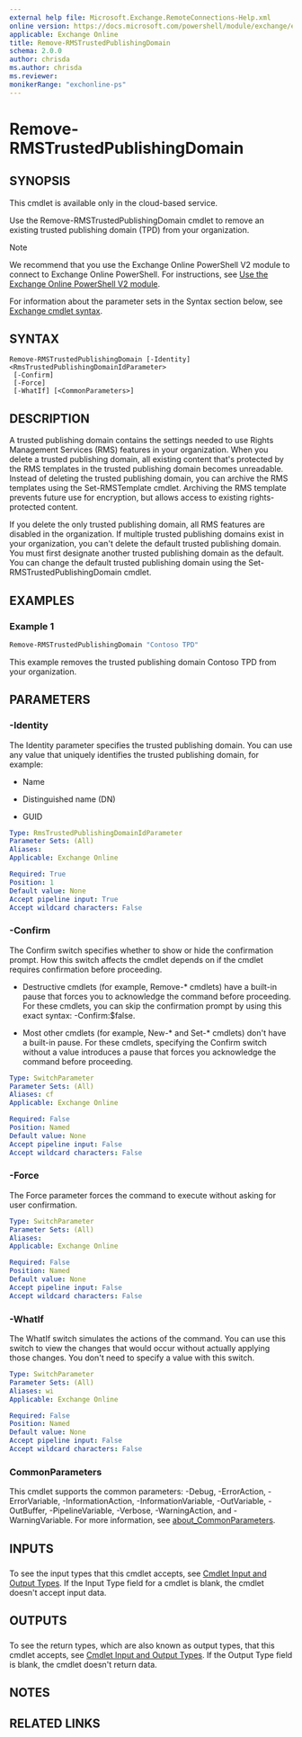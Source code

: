 ```yaml
---
external help file: Microsoft.Exchange.RemoteConnections-Help.xml
online version: https://docs.microsoft.com/powershell/module/exchange/encryption-and-certificates/remove-rmstrustedpublishingdomain
applicable: Exchange Online
title: Remove-RMSTrustedPublishingDomain
schema: 2.0.0
author: chrisda
ms.author: chrisda
ms.reviewer:
monikerRange: "exchonline-ps"
---
```


# Remove-RMSTrustedPublishingDomain

## SYNOPSIS
This cmdlet is available only in the cloud-based service.

Use the Remove-RMSTrustedPublishingDomain cmdlet to remove an existing trusted publishing domain (TPD) from your organization.

> [!NOTE]
> We recommend that you use the Exchange Online PowerShell V2 module to connect to Exchange Online PowerShell. For instructions, see [Use the Exchange Online PowerShell V2 module](https://docs.microsoft.com/powershell/exchange/exchange-online/exchange-online-powershell-v2/exchange-online-powershell-v2).

For information about the parameter sets in the Syntax section below, see [Exchange cmdlet syntax](https://docs.microsoft.com/powershell/exchange/exchange-server/exchange-cmdlet-syntax).

## SYNTAX

```
Remove-RMSTrustedPublishingDomain [-Identity] <RmsTrustedPublishingDomainIdParameter>
 [-Confirm]
 [-Force]
 [-WhatIf] [<CommonParameters>]
```

## DESCRIPTION
A trusted publishing domain contains the settings needed to use Rights Management Services (RMS) features in your organization. When you delete a trusted publishing domain, all existing content that's protected by the RMS templates in the trusted publishing domain becomes unreadable. Instead of deleting the trusted publishing domain, you can archive the RMS templates using the Set-RMSTemplate cmdlet. Archiving the RMS template prevents future use for encryption, but allows access to existing rights-protected content.

If you delete the only trusted publishing domain, all RMS features are disabled in the organization. If multiple trusted publishing domains exist in your organization, you can't delete the default trusted publishing domain. You must first designate another trusted publishing domain as the default. You can change the default trusted publishing domain using the Set-RMSTrustedPublishingDomain cmdlet.

## EXAMPLES

### Example 1
```powershell
Remove-RMSTrustedPublishingDomain "Contoso TPD"
```

This example removes the trusted publishing domain Contoso TPD from your organization.

## PARAMETERS

### -Identity
The Identity parameter specifies the trusted publishing domain. You can use any value that uniquely identifies the trusted publishing domain, for example:

- Name

- Distinguished name (DN)

- GUID

```yaml
Type: RmsTrustedPublishingDomainIdParameter
Parameter Sets: (All)
Aliases:
Applicable: Exchange Online

Required: True
Position: 1
Default value: None
Accept pipeline input: True
Accept wildcard characters: False
```

### -Confirm
The Confirm switch specifies whether to show or hide the confirmation prompt. How this switch affects the cmdlet depends on if the cmdlet requires confirmation before proceeding.

- Destructive cmdlets (for example, Remove-\* cmdlets) have a built-in pause that forces you to acknowledge the command before proceeding. For these cmdlets, you can skip the confirmation prompt by using this exact syntax: -Confirm:$false.

- Most other cmdlets (for example, New-\* and Set-\* cmdlets) don't have a built-in pause. For these cmdlets, specifying the Confirm switch without a value introduces a pause that forces you acknowledge the command before proceeding.

```yaml
Type: SwitchParameter
Parameter Sets: (All)
Aliases: cf
Applicable: Exchange Online

Required: False
Position: Named
Default value: None
Accept pipeline input: False
Accept wildcard characters: False
```

### -Force
The Force parameter forces the command to execute without asking for user confirmation.

```yaml
Type: SwitchParameter
Parameter Sets: (All)
Aliases:
Applicable: Exchange Online

Required: False
Position: Named
Default value: None
Accept pipeline input: False
Accept wildcard characters: False
```

### -WhatIf
The WhatIf switch simulates the actions of the command. You can use this switch to view the changes that would occur without actually applying those changes. You don't need to specify a value with this switch.

```yaml
Type: SwitchParameter
Parameter Sets: (All)
Aliases: wi
Applicable: Exchange Online

Required: False
Position: Named
Default value: None
Accept pipeline input: False
Accept wildcard characters: False
```

### CommonParameters
This cmdlet supports the common parameters: -Debug, -ErrorAction, -ErrorVariable, -InformationAction, -InformationVariable, -OutVariable, -OutBuffer, -PipelineVariable, -Verbose, -WarningAction, and -WarningVariable. For more information, see [about_CommonParameters](https://go.microsoft.com/fwlink/p/?LinkID=113216).

## INPUTS

###  
To see the input types that this cmdlet accepts, see [Cmdlet Input and Output Types](https://go.microsoft.com/fwlink/p/?linkId=616387). If the Input Type field for a cmdlet is blank, the cmdlet doesn't accept input data.

## OUTPUTS

###  
To see the return types, which are also known as output types, that this cmdlet accepts, see [Cmdlet Input and Output Types](https://go.microsoft.com/fwlink/p/?linkId=616387). If the Output Type field is blank, the cmdlet doesn't return data.

## NOTES

## RELATED LINKS
